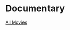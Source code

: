 # Documentary

[All Movies](Documentary%208f42486d3c5b4c5b9ba3c748da9b0c73/All%20Movies%20955881decee8439589dcbda13cfec899.csv)